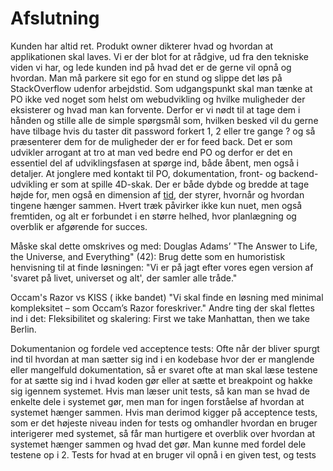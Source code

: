 # Afslutning

Kunden har altid ret.
Produkt owner dikterer hvad og hvordan at applikationen skal laves.
Vi er der blot for at rådgive, ud fra den tekniske viden vi har, og lede kunden ind på hvad det er de gerne vil opnå og hvordan. Man må parkere sit ego for en stund og slippe det løs på StackOverflow udenfor arbejdstid. Som udgangspunkt skal man tænke at PO ikke ved noget som helst om webudvikling og hvilke muligheder der eksisterer og hvad man kan forvente. Derfor er vi nødt til at tage dem i hånden og stille alle de simple spørgsmål som, hvilken besked vil du gerne have tilbage hvis du taster dit password forkert 1, 2 eller tre gange ? og så præsenterer dem for de muligheder der er for feed back.
Det er som udvikler arrogant at tro at man ved bedre end PO og derfor er det en essentiel del af udviklingsfasen at spørge ind, både åbent, men også i detaljer.
At jonglere med kontakt til PO, dokumentation, front- og backend-udvikling er som at spille 4D-skak. Der er både dybde og bredde at tage højde for, men også en dimension af [tid](https://en.wikipedia.org/wiki/Spacetime#:~:text=In%20physics%2C%20spacetime%2C%20also%20called%20the%20space-time%20continuum%2C,dimension%20of%20time%20into%20a%20single%20four-dimensional%20continuum.), der styrer, hvornår og hvordan tingene hænger sammen. Hvert træk påvirker ikke kun nuet, men også fremtiden, og alt er forbundet i en større helhed, hvor planlægning og overblik er afgørende for succes.

Måske skal dette omskrives og med:
Douglas Adams’ "The Answer to Life, the Universe, and Everything" (42):
Brug dette som en humoristisk henvisning til at finde løsningen:
"Vi er på jagt efter vores egen version af 'svaret på livet, universet og alt', der samler alle tråde."

Occam's Razor vs KISS ( ikke bandet)
"Vi skal finde en løsning med minimal kompleksitet – som Occam’s Razor foreskriver."
Andre ting der skal flettes ind i det:
Fleksibilitet og skalering: First we take Manhattan, then we take Berlin.

Dokumentanion og fordele ved acceptence tests:
Ofte når der bliver spurgt ind til hvordan at man sætter sig ind i en kodebase hvor der er manglende eller mangelfuld dokumentation, så er svaret ofte at man skal læse testene for at sætte sig ind i hvad koden gør eller at sætte et breakpoint og hakke sig igennem systemet. Hvis man læser unit tests, så kan man se hvad de enkelte dele i systemet gør, men man for ingen forståelse af hvordan at systemet hænger sammen.
Hvis man derimod kigger på acceptence tests, som er det højeste niveau inden for tests og omhandler hvordan en bruger interigerer med systemet, så får man hurtigere et overblik over hvordan at systemet hænger sammen og hvad det gør. Man kunne med fordel dele testene op i 2. Tests for hvad at en bruger vil opnå i en given test, og tests
